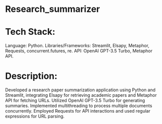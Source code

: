 # Research_summarizer
# Tech Stack:
Language: Python.
Libraries/Frameworks: Streamlit, Elsapy, Metaphor, Requests, concurrent.futures, re.
API: OpenAI GPT-3.5 Turbo, Metaphor API.
# Description:
Developed a research paper summarization application using Python and Streamlit, integrating Elsapy for retrieving academic papers and Metaphor API for fetching URLs. Utilized OpenAI GPT-3.5 Turbo for generating summaries. Implemented multithreading to process multiple documents concurrently. Employed Requests for API interactions and used regular expressions for URL parsing.
